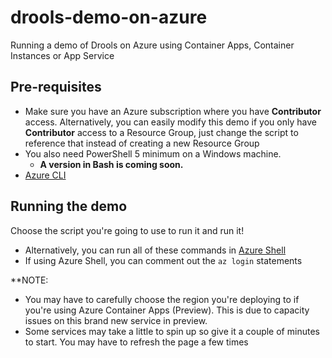 # drools-demo-on-azure
Running a demo of Drools on Azure using Container Apps, Container Instances or App Service

## Pre-requisites

- Make sure you have an Azure subscription where you have **Contributor** access. Alternatively, you can easily modify this demo if you only have **Contributor** access to a Resource Group, just change the script to reference that instead of creating a new Resource Group
- You also need PowerShell 5 minimum on a Windows machine.
    - **A version in Bash is coming soon.**
- [Azure CLI](https://docs.microsoft.com/en-us/cli/azure/install-azure-cli-windows?tabs=azure-cli)

## Running the demo

Choose the script you're going to use to run it and run it!

- Alternatively, you can run all of these commands in [Azure Shell](https://shell.azure.com)
-  If using Azure Shell, you can comment out the ```az login``` statements

**NOTE: 

- You may have to carefully choose the region you're deploying to if you're using Azure Container Apps (Preview). This is due to capacity issues on this brand new service in preview.
- Some services may take a little to spin up so give it a couple of minutes to start. You may have to refresh the page a few times





